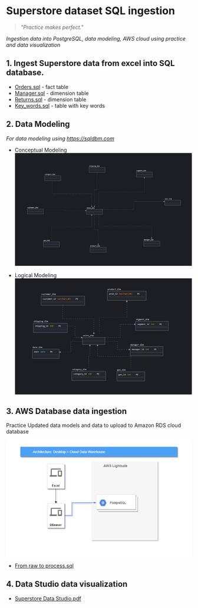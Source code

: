 # Superstore dataset SQL ingestion

>*"Practice makes perfect."*

*Ingestion data into PostgreSQL, data modeling, AWS cloud using practice and data visualization*

## 1. Ingest Superstore data from excel into SQL database.

* [Orders.sql](Concept%20modeling.PNGhttps://github.com/VostanieKotov/DE101-mod2-SQL/blob/main/Orders.sql) - fact table
* [Manager.sql](https://github.com/VostanieKotov/DE101-mod2-SQL/blob/main/Manager.sql) - dimension table
* [Returns.sql](https://github.com/VostanieKotov/DE101-mod2-SQL/blob/main/Returns.sql) - dimension table
* [Key_words.sql](https://github.com/VostanieKotov/DE101-mod2-SQL/blob/main/Key_words.sql) - table with key words


## 2. Data Modeling

*For data modeling using https://sqldbm.com*
- Conceptual Modeling
![Image](https://github.com/VostanieKotov/DE101-mod2-SQL/blob/main/Concept%20modeling.PNG)

- Logical Modeling
![Image](https://github.com/VostanieKotov/DE101-mod2-SQL/blob/main/logical%20modeling.PNG)

## 3. AWS Database data ingestion

Practice Updated data models and data to upload to Amazon RDS cloud database

![Image](https://github.com/VostanieKotov/DE101-mod2-SQL/blob/main/AWS.PNG)

* [From raw to process.sql](https://github.com/VostanieKotov/DE101-mod2-SQL/blob/main/From%20raw%20to%20process.sql)

## 4. Data Studio data visualization

- [Superstore Data Studio.pdf](https://github.com/VostanieKotov/DE101-mod2-SQL/blob/main/Superstore%20Data%20Studio.pdf)
